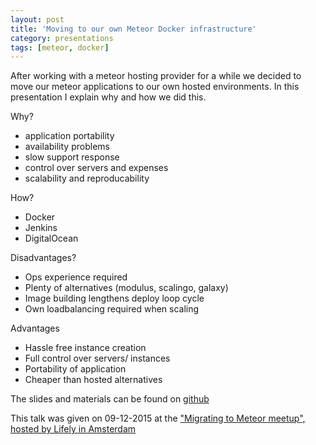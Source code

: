 ```yaml
---
layout: post
title: 'Moving to our own Meteor Docker infrastructure'
category: presentations
tags: [meteor, docker]
---
```


After working with a meteor hosting provider for a while we decided to move our meteor applications to our own hosted environments. In this presentation I explain why and how we did this.

Why?

-   application portability
-   availability problems
-   slow support response
-   control over servers and expenses
-   scalability and reproducability

How?

-   Docker
-   Jenkins
-   DigitalOcean

Disadvantages?

-   Ops experience required
-   Plenty of alternatives (modulus, scalingo, galaxy)
-   Image building lengthens deploy loop cycle
-   Own loadbalancing required when scaling

Advantages

-   Hassle free instance creation
-   Full control over servers/ instances
-   Portability of application
-   Cheaper than hosted alternatives

The slides and materials can be found on [github](http://peterpeerdeman.github.io/moving-to-our-own-meteor-docker-infrastructure)

This talk was given on 09-12-2015 at the ["Migrating to Meteor meetup", hosted by Lifely in Amsterdam](http://www.meetup.com/Meteor-NL/events/226833769/)
